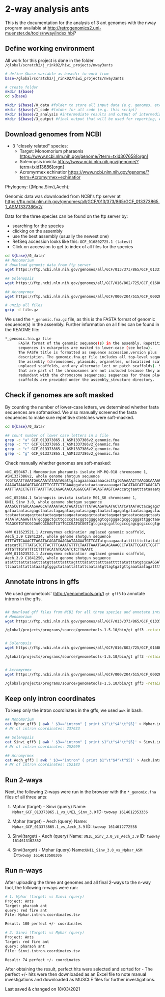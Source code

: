 # 2-way analysis ants

This is the documentation for the analysis of 3 ant genomes with the nway program available at http://retrogenomics2.uni-muenster.de/tools/nway/index.hbi?



## Define working environment

All work for this project is done in the folder `/global/scratch2/j_rink02/hiwi_projects/nway3ants`

```bash
# define $base variable as basedir to work from
base=/global/scratch2/j_rink02/hiwi_projects/nway3ants

# create folder
mkdir ${base}
cd ${base}

mkdir ${base}/0_data #folder to store all input data (e.g. genomes, etc.)
mkdir ${base}/1_code #folder for all code (e.g. this script)
mkdir ${base}/2_analysis #intermediate results and output of intermediate steps
mkdir ${base}/3_output #final output that will be used for reporting, exporting, or in general outside processing

```

## Download genomes from NCBI

- 3 "closely related" species:
    - Target: Monomorium pharaonis https://www.ncbi.nlm.nih.gov/genome/?term=txid307658[orgn]
    - Solenopsis invicta https://www.ncbi.nlm.nih.gov/genome/?term=txid13686[orgn]
    - Acromyrmex echinatior https://www.ncbi.nlm.nih.gov/genome/?term=Acromyrmex+echinatior

Phylogeny: ((Mpha,Sinv),Aech);

Genomic data was downloaded from NCBI's ftp server at
https://ftp.ncbi.nlm.nih.gov/genomes/all/GCF/013/373/865/GCF_013373865.1_ASM1337386v2/

Data for the three species can be found on the ftp server by:
- searching for the species
- clicking on the assembly
- use the best assembly (usually the newest one)
- RefSeq accession looks like this: `GCF_016802725.1 (latest)`
- Click on accession to get to index of all files for the species

```bash Download data
cd ${base}/0_data/
## Monomorium
# download genomic data from ftp server
wget https://ftp.ncbi.nlm.nih.gov/genomes/all/GCF/013/373/865/GCF_013373865.1_ASM1337386v2/GCF_013373865.1_ASM1337386v2_genomic.fna.gz

## Solenopsis
wget https://ftp.ncbi.nlm.nih.gov/genomes/all/GCF/016/802/725/GCF_016802725.1_UNIL_Sinv_3.0/GCF_016802725.1_UNIL_Sinv_3.0_genomic.fna.gz

## Acromyrmex
wget https://ftp.ncbi.nlm.nih.gov/genomes/all/GCF/000/204/515/GCF_000204515.1_Aech_3.9/GCF_000204515.1_Aech_3.9_genomic.fna.gz

# unzip all files
gzip -d file.gz
```

We used the `*_genomic.fna.gz` file, as this is the FASTA format of genomic sequence(s) in the assembly.
Further information on all files can be found in the README file:

```bash
*_genomic.fna.gz file
      FASTA format of the genomic sequence(s) in the assembly. Repetitive
      sequences in eukaryotes are masked to lower-case (see below).
      The FASTA title is formatted as sequence accession.version plus
      description. The genomic.fna.gz file includes all top-level sequences in
      the assembly (chromosomes, plasmids, organelles, unlocalized scaffolds,
      unplaced scaffolds, and any alternate loci or patch scaffolds). Scaffolds
      that are part of the chromosomes are not included because they are
      redundant with the chromosome sequences; sequences for these placed
      scaffolds are provided under the assembly_structure directory.
```

## Check if genomes are soft masked

By counting the number of lower-case letters, we determined whether fasta sequences are softmasked.
We also manually screened the fasta sequences to make sure repetitive stretches were soft-masked.

```bash Check for soft masking
cd ${base}/0_data/

## count number of lower case letters in a file
grep -c "a" GCF_013373865.1_ASM1337386v2_genomic.fna
grep -c "t" GCF_013373865.1_ASM1337386v2_genomic.fna
grep -c "c" GCF_013373865.1_ASM1337386v2_genomic.fna
grep -c "g" GCF_013373865.1_ASM1337386v2_genomic.fna
```

Check manually whether genomes are soft-masked:
```
>NC_050467.1 Monomorium pharaonis isolate MP-MQ-018 chromosome 1, ASM1337386v2, whole genome shotgun sequence
TCGTCAATTAAATGACAAATATAATAGattgacagaaaaaaaaaacacttgtGAAAAACTTAAGGCAAAAGTGTGGTGAA
GAAGATAAAGAGTAGCATTTCGTTCTTGAAAggatatataataacaaaaagatCACATAGCATCAGACATGTAGCACGTG
AATTTAACCTGTTTTAATTTACCAGAGAACCAGGGCGATTAGAGTAAGTCAAccatgtaatttataaaatgacaaaaaga

>NC_052664.1 Solenopsis invicta isolate M01_SB chromosome 1, UNIL_Sinv_3.0, whole genome shotgun sequence
AAAGCGTTGACAAGAAGCATAAAATACATAGATCGTTTATAGAGATGATACTATCATAATACtacagagctaatactaga
gataataatacagagctaatactagagataagaatacagagctaatactagagatgataatacagagctaatactagaga
tcataatacagagctaatactagagataagaatacagagctaatactagagatgataatacagagctaatactagagatC
ATAATACAGAGTTATgcgggctgcttgcccgtacggtcggggagtcgcgggacgcggcgggattggctaacgcggtggcG
TGAGCGTGTGCGCGAGCGCGAGTCGTTGCCGATGCGGTCgtcgccgcgattcgcccgagcgcgccccgtgcaagtggagc

>NW_011623521.1 Acromyrmex echinatior unplaced genomic scaffold, Aech_3.9 C1841224, whole genome shotgun sequence
GTTTATTCAAACTTAGATACAGATGAAGAATAAGAATGTTCATatgcaagaaatatttttttcttattattatatgtaca
atacatTCTTTATGCTCTTACTTTCAAATGTTTCTAATTAAATGAGAGAAAGCCTATATTCGATCTCGTTTCTAATGTAT
ATTGTTTGTATTTCCTTTTACATATCAGATCTCTTGAATC
>NW_011623522.1 Acromyrmex echinatior unplaced genomic scaffold, Aech_3.9 C1841250, whole genome shotgun sequence
atattttattataatttatgttatttatttagttttatatttatttaatttttatatttatgtgcaAGGATACTAAatga
ttcaatattattataaatgtgggctataattattattcaataatgttagtgatgttgaaataatagattttgtgtttagt
```

## Annotate introns in gffs

We used genometools' (http://genometools.org/) `gt gff3` to annotate introns in the gffs.

```bash Annotate introns

## download gff files from NCBI for all three species and annotate introns
# Monomorium
wget https://ftp.ncbi.nlm.nih.gov/genomes/all/GCF/013/373/865/GCF_013373865.1_ASM1337386v2/GCF_013373865.1_ASM1337386v2_genomic.gff.gz

/global/projects/programs/source/genometools-1.5.10/bin/gt gff3 -retainids -addintrons GCF_013373865.1_ASM1337386v2_genomic.gff > /global/scratch2/j_rink02/hiwi_projects/nway3ants/2_analysis/Mphar_introns_gff3


# Solenopsis
wget https://ftp.ncbi.nlm.nih.gov/genomes/all/GCF/016/802/725/GCF_016802725.1_UNIL_Sinv_3.0/GCF_016802725.1_UNIL_Sinv_3.0_genomic.gff.gz

/global/projects/programs/source/genometools-1.5.10/bin/gt gff3 -retainids -addintrons GCF_016802725.1_UNIL_Sinv_3.0_genomic.gff > /global/scratch2/j_rink02/hiwi_projects/nway3ants/2_analysis/Sinvi_introns_gff3


# Acromyrmex
wget https://ftp.ncbi.nlm.nih.gov/genomes/all/GCF/000/204/515/GCF_000204515.1_Aech_3.9/GCF_000204515.1_Aech_3.9_genomic.gff.gz

/global/projects/programs/source/genometools-1.5.10/bin/gt gff3 -retainids -addintrons GCF_000204515.1_Aech_3.9_genomic.gff > /global/scratch2/j_rink02/hiwi_projects/nway3ants/2_analysis/Aech_gff3


```
## Keep only intron coordinates

To keep only the intron coordinates in the gffs, we used `awk` in bash.

```bash get intron coordinates
## Monomorium
cat Mphar_gff3 | awk ' $3=="intron" { print $1"\t"$4"\t"$5}' > Mphar.intron.coordinates.tsv
# Nr of intron coordinates: 237633

## Solenopsis
cat Sinvi_gff3 | awk ' $3=="intron" { print $1"\t"$4"\t"$5}' > Sinvi.intron.coordinates.tsv
# Nr of intron coordinates: 252999

## Acromyrmex
cat Aech_gff3 | awk ' $3=="intron" { print $1"\t"$4"\t"$5}' > Aech.intron.coordinates.tsv
# Nr of intron coordinates: 152183
```

## Run 2-ways
Next, the following 2-ways were run in the browser with the `*_genomic.fna` files of all three ants:

1) Mphar (target) - Sinvi (query)
Name: `Mphar_GCF_013373865.1_vs_UNIL_Sinv_3.0`
ID: `twoway 1614612353336`

2) Mphar (target) - Aech (query)
Name: `Mphar_GCF_013373865.1_vs_Aech_3.9`
ID: `twoway 1614612772558`

3) Sinvi(target) - Aech (query)
Name: `UNIL_Sinv_3.0_vs_Aech_3.9`
ID: `twoway 1614613162852`

4) Sinvi(target) - Mphar (query)
Name:`UNIL_Sinv_3.0_vs_Mphar_ASM`
ID:`twoway 1614613580306`

## Run n-ways
After uploading the three ant genomes and all final 2-ways to the n-way tool, the following n-ways were run:

```bash
# 1. Mphar (target) vs Sinvi (query)
Project: Ants
Target: pharaoh ant
query: red fire ant
File: Mphar.intron.coordinates.tsv

Result: 100 perfect +/- coordinates

# 2. Sinvi (Target) vs Mphar (query)
Project: Ants
Target: red fire ant
query: pharaoh ant
File: Sinvi.intron.coordinates.tsv

Result: 74 perfect +/- coordinates

```

After obtaining the result, perfect hits were selected and sorted for -
The perfect +/- hits were then downloaded as an Excel file to note manual investigations and downloaded as MUSCLE files for further investigations.

Last saved & changed on 18/03/2021
